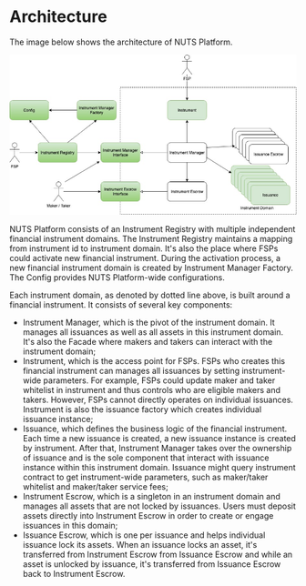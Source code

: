 # Architecture

The image below shows the architecture of NUTS Platform.

![](../.gitbook/assets/architecture-2-.jpg)

NUTS Platform consists of an Instrument Registry with multiple independent financial instrument domains. The Instrument Registry maintains a mapping from instrument id to instrument domain. It's also the place where FSPs could activate new financial instrument. During the activation process, a new financial instrument domain is created by Instrument Manager Factory. The Config provides NUTS Platform-wide configurations.

Each instrument domain, as denoted by dotted line above, is built around a financial instrument.  It consists of several key components:

* Instrument Manager, which is the pivot of the instrument domain. It manages all issuances as well as all assets in this instrument domain. It's also the Facade where makers and takers can interact with the instrument domain;
* Instrument, which is the access point for FSPs. FSPs who creates this financial instrument can manages all issuances by setting instrument-wide parameters. For example, FSPs could update maker and taker whitelist in instrument and thus controls who are eligible makers and takers. However, FSPs cannot directly operates on individual issuances. Instrument is also the issuance factory which creates individual issuance instance;
* Issuance, which defines the business logic of the financial instrument. Each time a new issuance is created, a new issuance instance is created by instrument. After that, Instrument Manager takes over the ownership of issuance and is the sole component that interact with issuance instance within this instrument domain. Issuance might query instrument contract to get instrument-wide parameters, such as maker/taker whitelist and maker/taker service fees;
* Instrument Escrow, which is a singleton in an instrument domain and manages all assets that are not locked by issuances. Users must deposit assets directly into Instrument Escrow in order to create or engage issuances in this domain;
* Issuance Escrow, which is one per issuance and helps individual issuance lock its assets. When an issuance locks an asset, it's transferred from Instrument Escrow from Issuance Escrow and while an asset is unlocked by issuance, it's transferred from Issuance Escrow back to Instrument Escrow.


